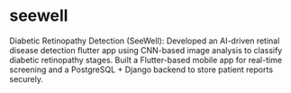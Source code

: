 # seewell

Diabetic Retinopathy Detection (SeeWell): Developed an AI-driven retinal disease detection flutter app using
CNN-based image analysis to classify diabetic retinopathy stages. Built a Flutter-based mobile app for real-time
screening and a PostgreSQL + Django backend to store patient reports securely.
